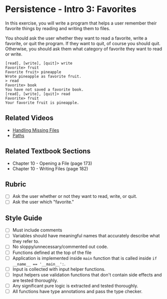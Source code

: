 # Persistence - Intro 3: Favorites

In this exercise, you will write a program that helps a user remember their favorite things by reading and writing them to files.

You should ask the user whether they want to read a favorite, write a favorite, or quit the program. If they want to quit, of course you should quit. Otherwise, you should ask them what category of favorite they want to read or write.

```
[read], [write], [quit]> write
Favorite> fruit
Favorite fruit> pineapple
Wrote pineapple as favorite fruit.
> read
Favorite> book
You have not saved a favorite book.
[read], [write], [quit]> read
Favorite> fruit
Your favorite fruit is pineapple.
```

## Related Videos

- [Handling Missing Files](https://www.youtube.com/watch?v=94FIdWc9Pds&list=PL6xuclUa80Qi0WwO-fq10uoDDeg-UsLfd&index=4)
- [Paths](https://www.youtube.com/watch?v=H92v3Wx2Gik&list=PL6xuclUa80Qi0WwO-fq10uoDDeg-UsLfd&index=5)

## Related Textbook Sections

- Chapter 10 - Opening a File (page 173)
- Chapter 10 - Writing Files (page 182)

## Rubric

- [ ] Ask the user whether or not they want to read, write, or quit.
- [ ] Ask the user which "favorite."

## Style Guide

- [ ] Must include comments
- [ ] Variables should have meaningful names that accurately describe what they refer to.
- [ ] No sloppy/unnecessary/commented out code.
- [ ] Functions defined at the top of the file
- [ ] Application is implemented inside `main` function that is called inside `if __name__ == '__main__':`.
- [ ] Input is collected with input helper functions.
- [ ] Input helpers use validation functions that don't contain side effects and are tested thoroughly.
- [ ] Any significant pure logic is extracted and tested thoroughly.
- [ ] All functions have type annotations and pass the type checker.
